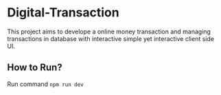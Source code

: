 # Digital-Transaction
This project aims to develope a online money transaction and managing transactions in database with interactive simple yet interactive client side UI.

## How to Run? 
Run command ```npm run dev```
